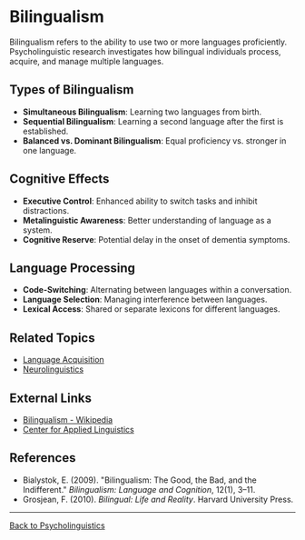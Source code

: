 # Bilingualism

Bilingualism refers to the ability to use two or more languages proficiently. Psycholinguistic research investigates how bilingual individuals process, acquire, and manage multiple languages.

## Types of Bilingualism

- **Simultaneous Bilingualism**: Learning two languages from birth.
- **Sequential Bilingualism**: Learning a second language after the first is established.
- **Balanced vs. Dominant Bilingualism**: Equal proficiency vs. stronger in one language.

## Cognitive Effects

- **Executive Control**: Enhanced ability to switch tasks and inhibit distractions.
- **Metalinguistic Awareness**: Better understanding of language as a system.
- **Cognitive Reserve**: Potential delay in the onset of dementia symptoms.

## Language Processing

- **Code-Switching**: Alternating between languages within a conversation.
- **Language Selection**: Managing interference between languages.
- **Lexical Access**: Shared or separate lexicons for different languages.




## Related Topics

- [Language Acquisition](Language-Acquisition.md)
- [Neurolinguistics](Advanced/Neurolinguistics.md)

## External Links

- [Bilingualism - Wikipedia](https://en.wikipedia.org/wiki/Bilingualism)
- [Center for Applied Linguistics](https://www.cal.org/)

## References

- Bialystok, E. (2009). "Bilingualism: The Good, the Bad, and the Indifferent." *Bilingualism: Language and Cognition*, 12(1), 3–11.
- Grosjean, F. (2010). *Bilingual: Life and Reality*. Harvard University Press.

---

[Back to Psycholinguistics](README.md)
